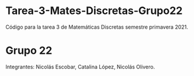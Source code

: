 # Tarea-3-Mates-Discretas-Grupo22
Código para la tarea 3 de Matemáticas Discretas semestre primavera 2021. 

# Grupo 22
Integrantes:
Nicolás Escobar,
Catalina López, 
Nicolás Olivero.
